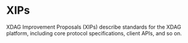 # XIPs
XDAG Improvement Proposals (XIPs) describe standards for the XDAG platform, including core protocol specifications, client APIs, and so on.
